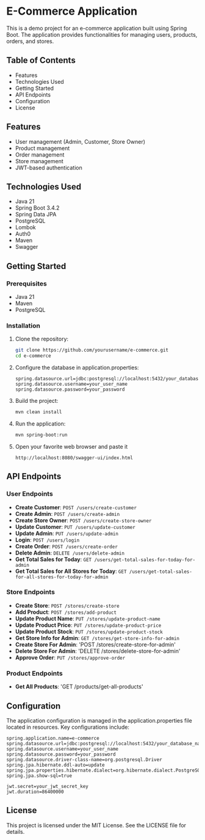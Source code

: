 # E-Commerce Application

This is a demo project for an e-commerce application built using Spring Boot. The application provides functionalities for managing users, products, orders, and stores.

## Table of Contents

- Features
- Technologies Used
- Getting Started
- API Endpoints
- Configuration
- License

## Features

- User management (Admin, Customer, Store Owner)
- Product management
- Order management
- Store management
- JWT-based authentication

## Technologies Used

- Java 21
- Spring Boot 3.4.2
- Spring Data JPA
- PostgreSQL
- Lombok
- Auth0
- Maven
- Swagger

## Getting Started

### Prerequisites

- Java 21
- Maven
- PostgreSQL

### Installation

1. Clone the repository:
    ```sh
    git clone https://github.com/yourusername/e-commerce.git
    cd e-commerce
    ```

2. Configure the database in application.properties:
    ```properties
    spring.datasource.url=jdbc:postgresql://localhost:5432/your_database_name
    spring.datasource.username=your_user_name
    spring.datasource.password=your_password
    ```

3. Build the project:
    ```sh
    mvn clean install
    ```

4. Run the application:
    ```sh
    mvn spring-boot:run
    ```
5. Open your favorite web browser and paste it
   ```
   http://localhost:8080/swagger-ui/index.html
   ```
## API Endpoints

### User Endpoints

- **Create Customer**: `POST /users/create-customer`
- **Create Admin**: `POST /users/create-admin`
- **Create Store Owner**: `POST /users/create-store-owner`
- **Update Customer**: `PUT /users/update-customer`
- **Update Admin**: `PUT /users/update-admin`
- **Login**: `POST /users/login`
- **Create Order**: `POST /users/create-order`
- **Delete Admin**: `DELETE /users/delete-admin`
- **Get Total Sales for Today**: `GET /users/get-total-sales-for-today-for-admin`
- **Get Total Sales for All Stores for Today**: `GET /users/get-total-sales-for-all-stores-for-today-for-admin`

### Store Endpoints

- **Create Store**: `POST /stores/create-store`
- **Add Product**: `POST /stores/add-product`
- **Update Product Name**: `PUT /stores/update-product-name`
- **Update Product Price**: `PUT /stores/update-product-price`
- **Update Product Stock**: `PUT /stores/update-product-stock`
- **Get Store Info for Admin**: `GET /stores/get-store-info-for-admin`
- **Create Store For Admin**: 'POST /stores/create-store-for-admin'
- **Delete Store For Admin**: 'DELETE /stores/delete-store-for-admin'
- **Approve Order**: `PUT /stores/approve-order`

### Product Endpoints

- **Get All Products**: 'GET /products/get-all-products'

## Configuration

The application configuration is managed in the application.properties file located in resources. Key configurations include:

```properties
spring.application.name=e-commerce
spring.datasource.url=jdbc:postgresql://localhost:5432/your_database_name
spring.datasource.username=your_user_name
spring.datasource.password=your_password
spring.datasource.driver-class-name=org.postgresql.Driver
spring.jpa.hibernate.ddl-auto=update
spring.jpa.properties.hibernate.dialect=org.hibernate.dialect.PostgreSQLDialect
spring.jpa.show-sql=true

jwt.secret=your_jwt_secret_key
jwt.duration=86400000
```

## License

This project is licensed under the MIT License. See the LICENSE file for details.
